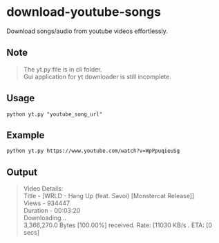 # download-youtube-songs

Download songs/audio from youtube videos effortlessly.

## Note

> The yt.py file is in cli folder.  
> Gui application for yt downloader is still incomplete.

## Usage

`python yt.py "youtube_song_url"`

## Example

`python yt.py https://www.youtube.com/watch?v=WpPpuqieuSg `

## Output

> Video Details:  
> Title - [WRLD - Hang Up (feat. Savoi) [Monstercat Release]]  
> Views - 934447  
> Duration - 00:03:20  
> Downloading...  
> 3,366,270.0 Bytes [100.00%] received. Rate: [11030 KB/s . ETA: [0 secs]
